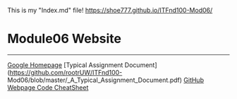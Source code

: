 This is my "Index.md" file!
https://shoe777.github.io/ITFnd100-Mod06/

# Module06 Website
---
[Google Homepage](https://www.google.com "Google's Homepage")
[Typical Assignment Document](https://github.com/rootrUW/ITFnd100-
Mod06/blob/master/_A_Typical_Assignment_Document.pdf)
[GitHub Webpage Code CheatSheet](https://github.com/adam-p/markdownhere/wiki/Markdown-Cheatsheet)
